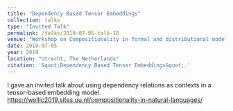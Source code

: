 ```yaml
---
title: "Dependency Based Tensor Embeddings"
collection: talks
type: "Invited Talk"
permalink: /talks/2019-07-05-talk-18
venue: "Workshop on Compositionality in formal and distributional models of natural language semantics"
date: 2019-07-05
year: 2019
location: "Utrecht, The Netherlands"
citation: '&quot;Dependency Based Tensor Embeddings&quot;.'
---
```


I gave an invited talk about using dependency relations as contexts in a tensor-based embedding model. https://wollic2019.sites.uu.nl/compositionality-in-natural-languages/
